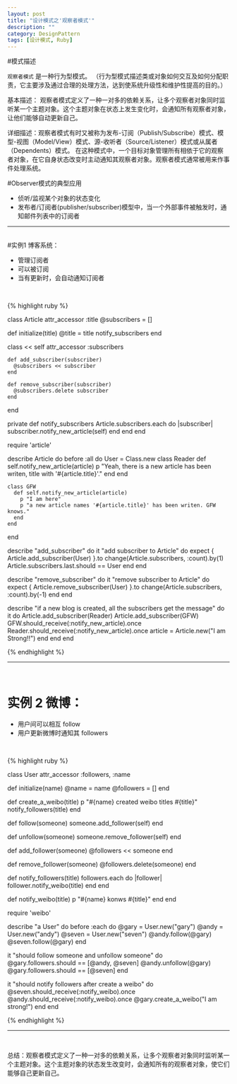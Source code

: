 ```yaml
---
layout: post
title: "设计模式之'观察者模式'"
description: ""
category: DesignPattern
tags: [设计模式, Ruby]
---
```

 

#模式描述

`观察者模式` 是一种行为型模式。 （行为型模式描述类或对象如何交互及如何分配职责，它主要涉及通过合理的处理方法，达到使系统升级性和维护性提高的目的。） 

基本描述： 观察者模式定义了一种一对多的依赖关系，让多个观察者对象同时监听某一个主题对象。这个主题对象在状态上发生变化时，会通知所有观察者对象，让他们能够自动更新自己。 

详细描述：观察者模式有时又被称为发布-订阅（Publish/Subscribe）模式、模型-视图（Model/View）模式、源-收听者（Source/Listener）模式或从属者（Dependents）模式。 在这种模式中，一个目标对象管理所有相依于它的观察者对象，在它自身状态改变时主动通知其观察者对象。观察者模式通常被用来作事件处理系统。

#Observer模式的典型应用

- 侦听/监视某个对象的状态变化
- 发布者/订阅者(publisher/subscriber)模型中，当一个外部事件被触发时，通知邮件列表中的订阅者
   

***

<br>
#实例1 博客系统：

- 管理订阅者
- 可以被订阅
- 当有更新时，会自动通知订阅者
<br>

{% highlight ruby %}

class Article
  attr_accessor :title
  @subscribers = []
  
  def initialize(title)
    @title = title
    notify_subscribers
  end
    
  class << self
    attr_accessor :subscribers
    
    def add_subscriber(subscriber)
      @subscribers << subscriber
    end
    
    def remove_subscriber(subscriber)
      @subscribers.delete subscriber
    end
  end
  
  private
  def notify_subscribers
    Article.subscribers.each do |subscriber|
      subscriber.notify_new_article(self)
    end
  end
end


require 'article'

describe Article do
  before :all do
    User = Class.new
    class Reader
      def self.notify_new_article(article)
        p "Yeah, there is a new article has been writen, 
				title with '#{article.title}'."
      end
    end

    class GFW
      def self.notify_new_article(article)
        p "I am here"
        p "a new article names '#{article.title}' has been writen. GFW knows."
      end
    end
  end
	
  describe "add_subscriber" do
    it "add subscriber to Article" do
      expect { Article.add_subscriber(User) }.to 
			change(Article.subscribers, :count).by(1)
      Article.subscribers.last.should == User
    end
  end
  
 describe "remove_subscriber" do
   it "remove subscriber to Article" do
     expect { Article.remove_subscriber(User) }.to 
		 change(Article.subscribers, :count).by(-1)
   end
 end
 
 describe "if a new blog is created, all the subscribers get the message" do
   it do
     Article.add_subscriber(Reader)
     Article.add_subscriber(GFW)
     GFW.should_receive(:notify_new_article).once
     Reader.should_receive(:notify_new_article).once
     article =  Article.new("I am Strong!!")
   end
 end
end

{% endhighlight %}



***

<br>

# 实例 2 微博：

- 用户间可以相互 follow
- 用户更新微博时通知其 followers

<br>

{% highlight ruby %}

class User
  attr_accessor :followers, :name
  
  def initialize(name)
    @name = name
    @followers = []
  end
  
  def create_a_weibo(title)
    p "#{name} created weibo titles #{title}"
    notify_followers(title)
  end
  
  def follow(someone)
    someone.add_follower(self)
  end
  
  def unfollow(someone)
    someone.remove_follower(self)
  end
  
  def add_follower(someone)
    @followers << someone
  end
  
  def remove_follower(someone)
    @followers.delete(someone)
  end
    
  def notify_followers(title)
    followers.each do |follower|
      follower.notify_weibo(title)
    end
  end
  
  def notify_weibo(title)
    p "#{name} konws #{title}"
  end
end

require 'weibo'

describe "a User" do
  before :each do
    @gary = User.new("gary")
    @andy = User.new("andy")
    @seven = User.new("seven")
    @andy.follow(@gary)
    @seven.follow(@gary)
  end
  
  it "should follow someone and unfollow someone" do
    @gary.followers.should == [@andy, @seven]
    @andy.unfollow(@gary)
    @gary.followers.should == [@seven]
  end
  
  it "should notify followers after create a weibo" do
    @seven.should_receive(:notify_weibo).once
    @andy.should_receive(:notify_weibo).once
    @gary.create_a_weibo("I am strong!")
  end
end

{% endhighlight %}


***

<br>

总结：观察者模式定义了一种一对多的依赖关系，让多个观察者对象同时监听某一个主题对象。这个主题对象的状态发生改变时，会通知所有的观察者对象，使它们能够自己更新自己。